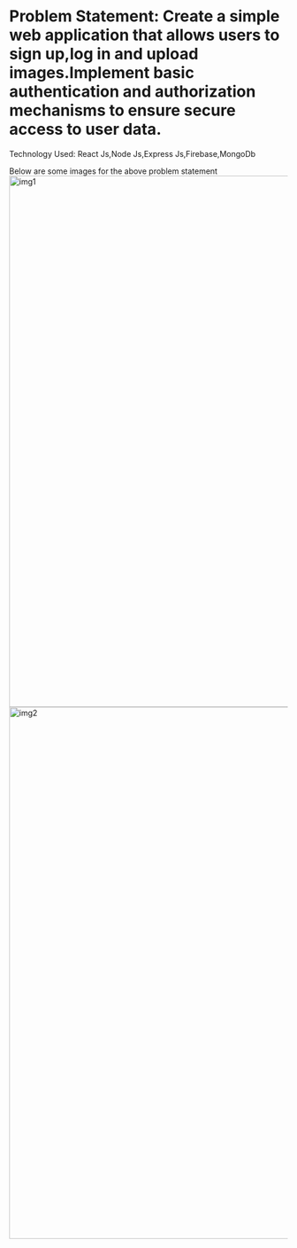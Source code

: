 <h1>Problem Statement: Create a simple web application that allows users to sign up,log in and upload images.Implement basic authentication and authorization mechanisms to ensure secure access to user data.</h1>

Technology Used: React Js,Node Js,Express Js,Firebase,MongoDb

Below are some images for the above problem statement
<img width="959" alt="img1" src="https://github.com/diksh04/blinkit-assignment/assets/84238934/23a94dc0-3c03-4a44-ab2f-a5c026c580c0">
<img width="960" alt="img2" src="https://github.com/diksh04/blinkit-assignment/assets/84238934/93180744-d1da-4426-89bb-c7acbf5ab73a">
